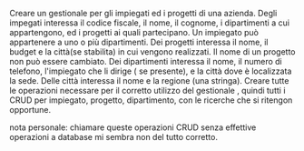Creare un gestionale per gli impiegati ed i progetti di una azienda.
 Degli impegati interessa il codice fiscale, il nome, il cognome, i dipartimenti a cui appartengono, ed i progetti ai quali partecipano.
Un impiegato può appartenere a uno o più dipartimenti.
Dei progetti interessa il nome, il budget e la città(se stabilita) in cui vengono realizzati.
Il nome di un progetto non può essere cambiato.
Dei dipartimenti interessa il nome, il numero di telefono, l'impiegato che li dirige ( se presente), e la città dove è localizzata la sede.
Delle città interessa il nome e la regione (una stringa).
Creare tutte le operazioni necessare per il corretto utilizzo del gestionale , quindi tutti i CRUD per impiegato, progetto, dipartimento, con le ricerche che si ritengon opportune.

nota personale:
 chiamare queste operazioni CRUD senza effettive operazioni a database mi sembra non del tutto corretto.